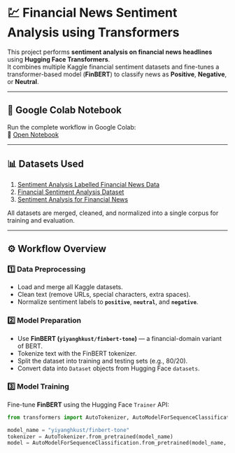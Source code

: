 # 💹 Financial News Sentiment Analysis using Transformers

This project performs **sentiment analysis on financial news headlines** using **Hugging Face Transformers**.  
It combines multiple Kaggle financial sentiment datasets and fine-tunes a transformer-based model (**FinBERT**) to classify news as **Positive**, **Negative**, or **Neutral**.

---

## 📘 Google Colab Notebook

Run the complete workflow in Google Colab:  
🔗 [Open Notebook](https://colab.research.google.com/drive/15C4B8XyTEksGCxsAG0m0LZT022fbYQmD?usp=sharing)

---

## 📊 Datasets Used

1. [Sentiment Analysis Labelled Financial News Data](https://www.kaggle.com/datasets/aravsood7/sentiment-analysis-labelled-financial-news-data)  
2. [Financial Sentiment Analysis Dataset](https://www.kaggle.com/datasets/sbhatti/financial-sentiment-analysis)  
3. [Sentiment Analysis for Financial News](https://www.kaggle.com/datasets/ankurzing/sentiment-analysis-for-financial-news)

All datasets are merged, cleaned, and normalized into a single corpus for training and evaluation.

---

## ⚙️ Workflow Overview

### 1️⃣ Data Preprocessing
- Load and merge all Kaggle datasets.  
- Clean text (remove URLs, special characters, extra spaces).  
- Normalize sentiment labels to **`positive`**, **`neutral`**, and **`negative`**.

### 2️⃣ Model Preparation
- Use **FinBERT (`yiyanghkust/finbert-tone`)** — a financial-domain variant of BERT.  
- Tokenize text with the FinBERT tokenizer.  
- Split the dataset into training and testing sets (e.g., 80/20).  
- Convert data into `Dataset` objects from Hugging Face `datasets`.

### 3️⃣ Model Training
Fine-tune **FinBERT** using the Hugging Face `Trainer` API:
```python
from transformers import AutoTokenizer, AutoModelForSequenceClassification, Trainer, TrainingArguments

model_name = "yiyanghkust/finbert-tone"
tokenizer = AutoTokenizer.from_pretrained(model_name)
model = AutoModelForSequenceClassification.from_pretrained(model_name, num_labels=3)
